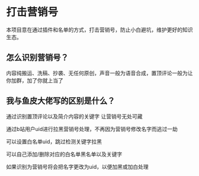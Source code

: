 # 打击营销号

本项目意在通过插件和名单的方式，打击营销号，防止小白避坑，维护更好的知识生态。

## 怎么识别营销号？

内容纯搬运、洗稿、抄袭、无任何原创，声音一般为语音合成，置顶评论一般为让你加群，加了你就上当了

## 我与鱼皮大佬写的区别是什么？

通过识别置顶评论以及简介内容的关键字 让营销号无处可藏

通过b站用户uid进行拉黑营销号处理，不再因为营销号修改名字而逃过一劫

可以设置白名单uid，跳过检测关键字拉黑

可以自己添加/删除对应的白名单黑名单以及关键字

如果识别为营销号将会把名字更改为uid，以便加黑或加白处理


